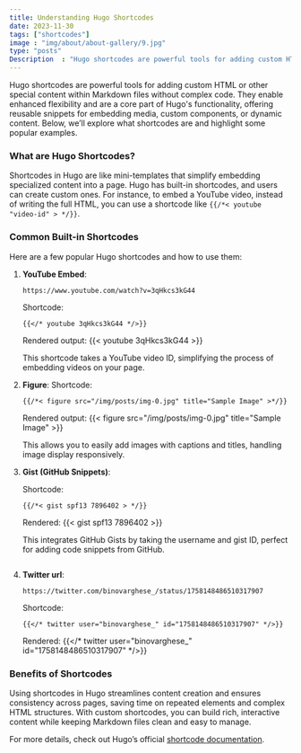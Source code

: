 ```yaml
---
title: Understanding Hugo Shortcodes
date: 2023-11-30
tags: ["shortcodes"]
image : "img/about/about-gallery/9.jpg"
type: "posts"
Description  : "Hugo shortcodes are powerful tools for adding custom HTML or other special content within Markdown files without complex code..."
---
```



Hugo shortcodes are powerful tools for adding custom HTML or other special content within Markdown files without complex code. They enable enhanced flexibility and are a core part of Hugo's functionality, offering reusable snippets for embedding media, custom components, or dynamic content. Below, we’ll explore what shortcodes are and highlight some popular examples.

### What are Hugo Shortcodes?
Shortcodes in Hugo are like mini-templates that simplify embedding specialized content into a page. Hugo has built-in shortcodes, and users can create custom ones. For instance, to embed a YouTube video, instead of writing the full HTML, you can use a shortcode like `{{/*< youtube "video-id" > */}}`.

### Common Built-in Shortcodes
Here are a few popular Hugo shortcodes and how to use them:

1. **YouTube Embed**:
   
   ```
   https://www.youtube.com/watch?v=3qHkcs3kG44
   ```

   Shortcode:
   ```
   {{</* youtube 3qHkcs3kG44 */>}}
   ```
   Rendered output:
   {{< youtube 3qHkcs3kG44 >}}

   This shortcode takes a YouTube video ID, simplifying the process of embedding videos on your page.

2. **Figure**:
   Shortcode:
   ```
   {{/*< figure src="/img/posts/img-0.jpg" title="Sample Image" >*/}}
   ```

   Rendered output:
   {{< figure src="/img/posts/img-0.jpg" title="Sample Image" >}}
   
   This allows you to easily add images with captions and titles, handling image display responsively.

3. **Gist (GitHub Snippets)**:

   Shortcode:
   ```
   {{/*< gist spf13 7896402 > */}}
   ```
   Rendered:
   {{< gist spf13 7896402 >}}

   This integrates GitHub Gists by taking the username and gist ID, perfect for adding code snippets from GitHub.


   ```

4. **Twitter url**:

   ```
   https://twitter.com/binovarghese_/status/1758148486510317907
   ```

   Shortcode:
   ```
   {{</* twitter user="binovarghese_" id="1758148486510317907" */>}}
   ```

   Rendered:
   {{</* twitter user="binovarghese_" id="1758148486510317907" */>}}

### Benefits of Shortcodes
Using shortcodes in Hugo streamlines content creation and ensures consistency across pages, saving time on repeated elements and complex HTML structures. With custom shortcodes, you can build rich, interactive content while keeping Markdown files clean and easy to manage.

For more details, check out Hugo’s official [shortcode documentation](https://gohugo.io/content-management/shortcodes/).

<!--Photo by Robert Katzki on Unsplash-->
